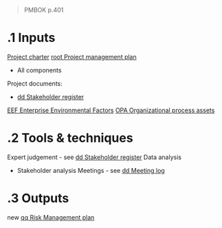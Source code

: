 > PMBOK p.401
# .1 Inputs
[Project charter](../Project%20charter.md)
[root Project management plan](../Project%20Management%20Plans/root%20Project%20management%20plan.md)
* All components

Project documents:
* [dd Stakeholder register](../Project%20Documents/dd%20Stakeholder%20register.md)

[EEF Enterprise Environmental Factors](../EEF%20Enterprise%20Environmental%20Factors.md)
[OPA Organizational process assets](../OPA%20Organizational%20process%20assets.md)

# .2 Tools & techniques
Expert judgement - see [dd Stakeholder register](../Project%20Documents/dd%20Stakeholder%20register.md)
Data analysis
* Stakeholder analysis
Meetings - see [dd Meeting log](../Project%20Documents/dd%20Meeting%20log.md)

# .3 Outputs
new [qq Risk Management plan](../Project%20Management%20Plans/qq%20Risk%20Management%20plan.md)

